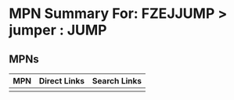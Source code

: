 



# MPN Summary For: FZEJJUMP > jumper : JUMP

## MPNs
  

|MPN|Direct Links|Search Links|
| :--- | :--- | :--- |
||||
